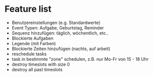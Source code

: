 # Feature list

- Benutzereinstellungen (e.g. Standardwerte)
- Event Typen: Aufgabe, Geburtstag, Reminder
- Sequenz hinzufügen: täglich, wöchentlich, etc..
- Blockierte Aufgaben
- Legende (mit Farben)
- Blockierte Zeiten hinzufügen (nachts, auf arbeit)
- reschedule tasks
- task in bestimmte "zone" schedulen, z.B. nur Mo-Fr von 15 - 18 Uhr
- destroy timeslots with size 0
- destroy all past timeslots